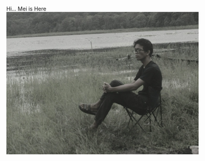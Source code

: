 Hi... Mei is Here
![alt text](https://github.com/MeiSastraJayadi/MeiSastraJayadi/blob/master/profile.jpeg)
